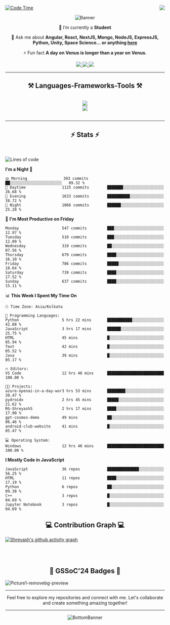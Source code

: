 <div>
 
<img align="right" src="https://visitor-badge.laobi.icu/badge?page_id=shreyash3087.shreyash3087" />

 [![Code Time](https://wakatime.com/badge/user/cd5f70df-e644-46f4-a03b-e1ce78615131.svg)](https://wakatime.com/@cd5f70df-e644-46f4-a03b-e1ce78615131)
 
</div>


<div align="center">
 
![Banner](https://github.com/user-attachments/assets/fe33d289-b057-4d85-ad76-3103802aa9e1)

</div>


<div align="center">
 
 🔭 I’m currently a **Student** 

💬 Ask me about **Angular, React, NextJS, Mongo, NodeJS, ExpressJS, Python, Unity, Space Science... or anything [here](https://github.com/shreyash3087/shreyash3087/issues)**

⚡ Fun fact **A day on Venus is longer than a year on Venus.**

</div>
 
<div align="center"> 
  <a href="mailto:shreyash3087@gmail.com">
    <img src="https://img.shields.io/badge/Gmail-333333?style=for-the-badge&logo=gmail&logoColor=red" />
  </a>
  <a href="https://www.linkedin.com/in/shreyash-srivastava-1a1161280" target="_blank">
    <img src="https://img.shields.io/badge/LinkedIn-0077B5?style=for-the-badge&logo=linkedin&logoColor=white" target="_blank" />
  </a>
  <a href="https://github.com/shreyash3087" target="_blank">
     <img src="https://img.shields.io/badge/Github-FF5722?style=for-the-badge&logo=github&logoColor=white" target="_blank" />
  </a>
</div>
<hr/>
 
<h2 align="center">⚒️ Languages-Frameworks-Tools ⚒️</h2>
<br/>
<div align="center">
    <img src="https://skillicons.dev/icons?i=react,bootstrap,html,css,vscode,github,figma,cpp,vercel,netlify" /><br>
    <img src="https://skillicons.dev/icons?i=tailwind,git,nodejs,python,javascript,typescript,express,firebase,mongodb,nextjs,unity,azure,blender" /><br>
</div>

<br/>
<hr/>

<h2 align="center">⚡ Stats ⚡</h2>

<br>
<div>
 
 
<!--START_SECTION:waka-->
![Lines of code](https://img.shields.io/badge/From%20Hello%20World%20I%27ve%20Written-4.4%20million%20lines%20of%20code-blue)

**I'm a Night 🦉** 

```text
🌞 Morning                393 commits         ██░░░░░░░░░░░░░░░░░░░░░░░   09.32 % 
🌆 Daytime                1125 commits        ███████░░░░░░░░░░░░░░░░░░   26.68 % 
🌃 Evening                1633 commits        ██████████░░░░░░░░░░░░░░░   38.72 % 
🌙 Night                  1066 commits        ██████░░░░░░░░░░░░░░░░░░░   25.28 % 
```
📅 **I'm Most Productive on Friday** 

```text
Monday                   547 commits         ███░░░░░░░░░░░░░░░░░░░░░░   12.97 % 
Tuesday                  510 commits         ███░░░░░░░░░░░░░░░░░░░░░░   12.09 % 
Wednesday                319 commits         ██░░░░░░░░░░░░░░░░░░░░░░░   07.56 % 
Thursday                 679 commits         ████░░░░░░░░░░░░░░░░░░░░░   16.10 % 
Friday                   786 commits         █████░░░░░░░░░░░░░░░░░░░░   18.64 % 
Saturday                 739 commits         ████░░░░░░░░░░░░░░░░░░░░░   17.52 % 
Sunday                   637 commits         ████░░░░░░░░░░░░░░░░░░░░░   15.11 % 
```


📊 **This Week I Spent My Time On** 

```text
🕑︎ Time Zone: Asia/Kolkata

💬 Programming Languages: 
Python                   5 hrs 22 mins       ███████████░░░░░░░░░░░░░░   42.08 % 
JavaScript               3 hrs 17 mins       ██████░░░░░░░░░░░░░░░░░░░   25.75 % 
HTML                     45 mins             █░░░░░░░░░░░░░░░░░░░░░░░░   05.94 % 
Text                     42 mins             █░░░░░░░░░░░░░░░░░░░░░░░░   05.52 % 
Java                     39 mins             █░░░░░░░░░░░░░░░░░░░░░░░░   05.17 % 

🔥 Editors: 
VS Code                  12 hrs 46 mins      █████████████████████████   100.00 % 

🐱‍💻 Projects: 
azure-openai-in-a-day-wor3 hrs 53 mins       ████████░░░░░░░░░░░░░░░░░   30.47 % 
pydroidx                 2 hrs 45 mins       █████░░░░░░░░░░░░░░░░░░░░   21.62 % 
RG-ShreyashS             2 hrs 17 mins       ████░░░░░░░░░░░░░░░░░░░░░   17.90 % 
gpt-cosmos-demo          49 mins             ██░░░░░░░░░░░░░░░░░░░░░░░   06.46 % 
android-club-website     41 mins             █░░░░░░░░░░░░░░░░░░░░░░░░   05.47 % 

💻 Operating System: 
Windows                  12 hrs 46 mins      █████████████████████████   100.00 % 
```

**I Mostly Code in JavaScript** 

```text
JavaScript               36 repos            ██████████████░░░░░░░░░░░   56.25 % 
HTML                     11 repos            ████░░░░░░░░░░░░░░░░░░░░░   17.19 % 
Python                   6 repos             ██░░░░░░░░░░░░░░░░░░░░░░░   09.38 % 
C++                      3 repos             █░░░░░░░░░░░░░░░░░░░░░░░░   04.69 % 
Jupyter Notebook         3 repos             █░░░░░░░░░░░░░░░░░░░░░░░░   04.69 % 
```




<!--END_SECTION:waka-->

</div>

<div>
  <div align="center" ><h2 align="center">💻 Contribution Graph 💻</h2></div>
 
  [![Shreyash's github activity graph](https://github-readme-activity-graph.vercel.app/graph?username=shreyash3087&hide_border=true&theme=github)](https://github.com/ashutosh00710/github-readme-activity-graph)
 
</div>

<br/><br/>

<h2 align="center">🔰 GSSoC'24 Badges 🔰</h2>

![Picture1-removebg-preview](https://github.com/user-attachments/assets/4ece96a5-043a-44df-b51b-40738d3603ff)

<div align="center"> 
  <hr/>
  Feel free to explore my repositories and connect with me. Let's collaborate and create something amazing together!
  <hr/>
</div>

<div align="center">
 
![BottomBanner](https://github.com/user-attachments/assets/7afe064f-9b9f-401d-bec1-35c8625bb3dc)

</div>

